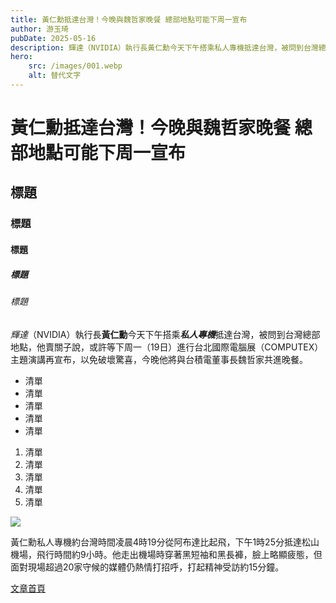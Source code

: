 ```yaml
---
title: 黃仁勳抵達台灣！今晚與魏哲家晚餐 總部地點可能下周一宣布
author: 游玉琦
pubDate: 2025-05-16
description: 輝達（NVIDIA）執行長黃仁勳今天下午搭乘私人專機抵達台灣，被問到台灣總部地點，他賣關子說，或許等下周一（19日）進行台北國際電腦展（COMPUTEX）主題演講再宣布，以免破壞驚喜，今晚他將與台積電董事長魏哲家共進晚餐。
hero:
    src: /images/001.webp
    alt: 替代文字
---
```

# 黃仁勳抵達台灣！今晚與魏哲家晚餐 總部地點可能下周一宣布
## 標題
### 標題
#### 標題
##### 標題
###### 標題

*輝達*（NVIDIA）執行長**黃仁勳**今天下午搭乘***私人專機***抵達台灣，被問到台灣總部地點，他賣關子說，或許等下周一（19日）進行台北國際電腦展（COMPUTEX）主題演講再宣布，以免破壞驚喜，今晚他將與台積電董事長魏哲家共進晚餐。


- 清單
- 清單
- 清單
- 清單
- 清單

1. 清單
1. 清單
1. 清單
1. 清單
1. 清單

![](/images/001.webp)

黃仁勳私人專機約台灣時間凌晨4時19分從阿布達比起飛，下午1時25分抵達松山機場，飛行時間約9小時。他走出機場時穿著黑短袖和黑長褲，臉上略顯疲態，但面對現場超過20家守候的媒體仍熱情打招呼，打起精神受訪約15分鐘。

[文章首頁](/blog)